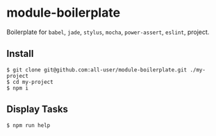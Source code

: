 # module-boilerplate

Boilerplate for `babel`, `jade`, `stylus`, `mocha`, `power-assert`, `eslint`, project.

## Install
```shell
$ git clone git@github.com:all-user/module-boilerplate.git ./my-project
$ cd my-project
$ npm i
```

## Display Tasks
```shell
$ npm run help
```
